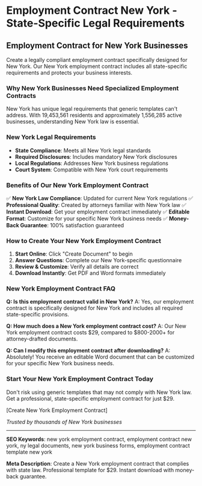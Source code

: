 # Employment Contract New York - State-Specific Legal Requirements

## Employment Contract for New York Businesses

Create a legally compliant employment contract specifically designed for New York. Our New York employment contract includes all state-specific requirements and protects your business interests.

### Why New York Businesses Need Specialized Employment Contracts

New York has unique legal requirements that generic templates can't address. With 19,453,561 residents and approximately 1,556,285 active businesses, understanding New York law is essential.

### New York Legal Requirements

- **State Compliance**: Meets all New York legal standards
- **Required Disclosures**: Includes mandatory New York disclosures
- **Local Regulations**: Addresses New York business regulations
- **Court System**: Compatible with New York court requirements

### Benefits of Our New York Employment Contract

✅ **New York Law Compliance**: Updated for current New York regulations
✅ **Professional Quality**: Created by attorneys familiar with New York law
✅ **Instant Download**: Get your employment contract immediately
✅ **Editable Format**: Customize for your specific New York business needs
✅ **Money-Back Guarantee**: 100% satisfaction guaranteed

### How to Create Your New York Employment Contract

1. **Start Online**: Click "Create Document" to begin
2. **Answer Questions**: Complete our New York-specific questionnaire
3. **Review & Customize**: Verify all details are correct
4. **Download Instantly**: Get PDF and Word formats immediately

### New York Employment Contract FAQ

**Q: Is this employment contract valid in New York?**
A: Yes, our employment contract is specifically designed for New York and includes all required state-specific provisions.

**Q: How much does a New York employment contract cost?**
A: Our New York employment contract costs $29, compared to $800-2000+ for attorney-drafted documents.

**Q: Can I modify this employment contract after downloading?**
A: Absolutely! You receive an editable Word document that can be customized for your specific New York business needs.

### Start Your New York Employment Contract Today

Don't risk using generic templates that may not comply with New York law. Get a professional, state-specific employment contract for just $29.

[Create New York Employment Contract]

_Trusted by thousands of New York businesses_

---

**SEO Keywords**: new york employment contract, employment contract new york, ny legal documents, new york business forms, employment contract template new york

**Meta Description**: Create a New York employment contract that complies with state law. Professional template for $29. Instant download with money-back guarantee.

